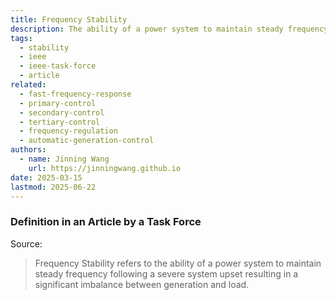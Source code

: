 ```yaml
---
title: Frequency Stability
description: The ability of a power system to maintain steady frequency following a severe system upset.
tags:
  - stability
  - ieee
  - ieee-task-force
  - article
related:
  - fast-frequency-response
  - primary-control
  - secondary-control
  - tertiary-control
  - frequency-regulation
  - automatic-generation-control
authors:
  - name: Jinning Wang
    url: https://jinningwang.github.io
date: 2025-03-15
lastmod: 2025-06-22
---
```


### Definition in an Article by a Task Force

Source: <d-cite key="kundur2004stability"></d-cite>

> Frequency Stability refers to the ability of a power system to maintain steady frequency following a severe system upset resulting in a significant imbalance between generation and load.
